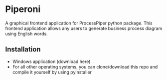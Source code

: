 # Piperoni

A graphical frontend application for ProcessPiper python package. This frontend application allows any users to generate business process diagram using English words.

## Installation
* Windows application (download here)
* For all other operating systems, you can clone/download this repo and compile it yourself by using pyinstaller


